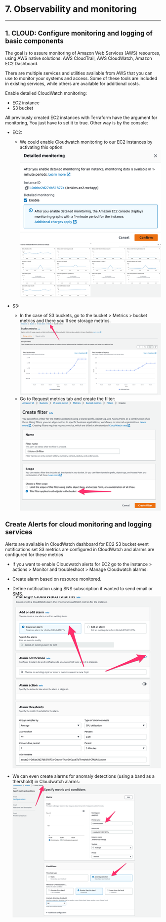 # 7. Observability and monitoring
---
## 1. CLOUD: Configure monitoring and logging of basic components
The goal is to assure monitoring of Amazon Web Services (AWS) resources, using AWS native solutions: AWS CloudTrail, AWS CloudWatch, Amazon EC2 Dashboard.

There are multiple services and utilities available from AWS that you can use to monitor your systems and access. Some of these tools are included in existing services, while others are available for additional costs.

Enable detailed CloudWatch monitoring:
- EC2 instance
- S3 bucket

All previously created EC2 instances with Terraform have the argument for monitoring, You just have to set it to true. Other way is by the console:
- EC2:  
    - We could enable Cloudwatch monitoring to our EC2 instances by activating this option:  
    ![cw](./images/cw.png)
    ![cww](./images/cw2.png)

- S3:
    - In the case of S3 buckets, go to the bucket > Metrics > bucket metrics and there you'll see storage metrics.  
        ![storage-s3](./images/storage-metrics.png)
    - Go to Request metrics tab and create the filter:  
        ![filter](./images/filter.png)
    
## Create Alerts for cloud monitoring and logging services 
Alerts are available in CloudWatch dashboard for EC2
S3 bucket event notifications set
S3 metrics are configured in CloudWatch and alarms are configured for these metrics

- If you want to enable Cloudwatch alerts for EC2 go to the instance > actions > Monitor and troubleshoot > Manage Cloudwatch alarms:
- Create alarm based on resource monitored.
- Define notification using SNS subscription if wanted to send email or SMS.  
![alarm](./images/alarm.png)

- We can even create alarms for anomaly detections (using a band as a thershold) in Cloudwatch alarms:
![alarm2](./images/alarm2.png)

